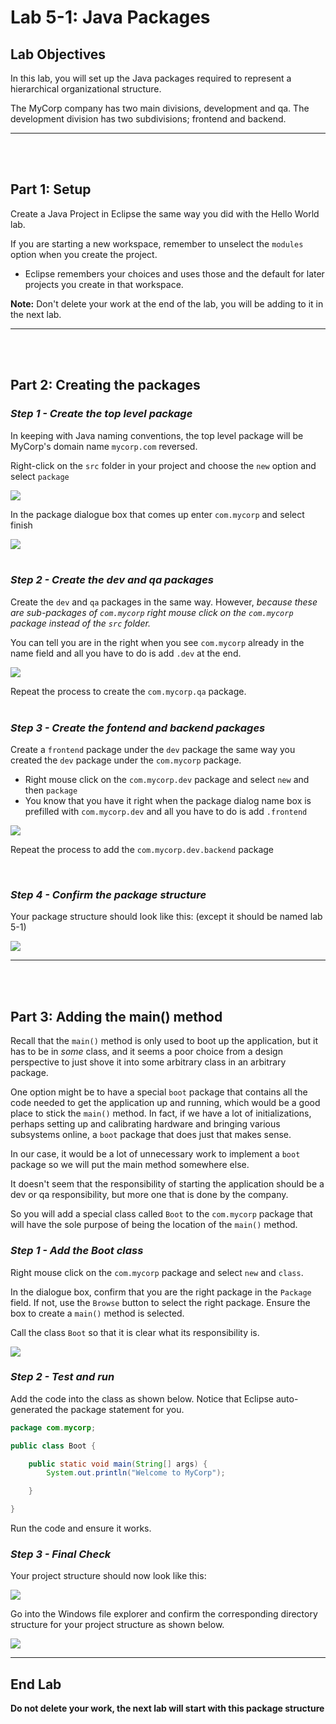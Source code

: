 # Lab 5-1: Java Packages


## Lab Objectives

In this lab, you will set up the Java packages required to represent a hierarchical organizational structure.

The MyCorp company has two main divisions, development and qa. The development division has two subdivisions; frontend and backend.

---
<br/>
<br/>

## Part 1: Setup

Create a Java Project in Eclipse the same way you did with the Hello World lab. 

If you are starting a new workspace, remember to unselect the `modules` option when you create the project. 
- Eclipse remembers your choices and uses those and the default for later projects you create in that workspace.

**Note:** Don't delete your work at the end of the lab, you will be adding to it in the next lab.

---
<br/>
<br/>

## Part 2: Creating the packages

### _Step 1 - Create the top level package_

In keeping with Java naming conventions, the top level package will be MyCorp's domain name `mycorp.com` reversed.

Right-click on the `src` folder in your project and choose the `new` option and select `package`


<img src="images/Lab2-1_1_TopPackage.png">

<br/>

In the package dialogue box that comes up enter `com.mycorp` and select finish



<img src="images/Lab2-1_2_commycorp.png">

<br/>
<br/>

### _Step 2 - Create the dev and qa packages_

Create the `dev` and `qa` packages in the same way. However, _because these are sub-packages of `com.mycorp` right mouse click on the `com.mycorp` package instead of the `src` folder._

You can tell you are in the right when you see `com.mycorp` already in the name field and all you have to do is add `.dev` at the end.



<img src="images/Lab2-1_3_dev.png">

<br/>

Repeat the process to create the `com.mycorp.qa` package.
<br/>
<br/>

### _Step 3 - Create the fontend and backend packages_

Create a `frontend` package under the `dev` package the same way you created the `dev` package under the `com.mycorp` package.  
- Right mouse click on the `com.mycorp.dev` package and select `new` and then `package`
- You know that you have it right when the package dialog name box is prefilled with `com.mycorp.dev` and all you have to do is add `.frontend` 




<img src="images/Lab2-1_4_frontend.png">

<br/>

Repeat the process to add the `com.mycorp.dev.backend` package

<br/>

### _Step 4 - Confirm the package structure_

Your package structure should look like this: (except it should be named lab 5-1)



<img src="images/Lab2-1_5_struct.png">

---

<br/>
<br/>

## Part 3: Adding the main() method

Recall that the `main()` method is only used to boot up the application, but it has to be in _some_ class, and it seems a poor choice from a design perspective to just shove it into some arbitrary class in an arbitrary package. 

One option might be to have a special `boot` package that contains all the code needed to get the application up and running, which would be a good place to stick the `main()` method.  In fact, if we have a lot of initializations, perhaps setting up and calibrating hardware and bringing various subsystems online, a `boot` package that does just that makes sense.

In our case, it would be a lot of unnecessary work to implement a `boot` package so we will put the main method somewhere else.

It doesn't seem that the responsibility of starting the application should be a dev or qa responsibility, but more one that is done by the company.

So you will add a special class called `Boot` to the `com.mycorp` package that will have the sole purpose of being the location of the `main()` method.

### _Step 1 - Add the Boot class_


Right mouse click on the `com.mycorp` package and select `new` and `class`.

In the dialogue box, confirm that you are the right package in the `Package` field. If not, use the `Browse` button to select the right package. Ensure the box to create a `main()` method is selected.

Call the class `Boot` so that it is clear what its responsibility is.



<img src="images/Lab2-1_BootClass.png">

<br/>

### _Step 2 - Test and run_

Add the code into the class as shown below. Notice that Eclipse auto-generated the package statement for you.

```java
package com.mycorp;

public class Boot {

	public static void main(String[] args) {
		System.out.println("Welcome to MyCorp");

	}

}

```
Run the code and ensure it works.

### _Step 3 - Final Check_

Your project structure should now look like this:


<img src="images/Lab2-1-package.png">


Go into the Windows file explorer and confirm the corresponding directory structure for your project structure as shown below.



<img src="images/Lab2-1_7_files.png">

---

## End Lab

**Do not delete your work, the next lab will start with this package structure**

